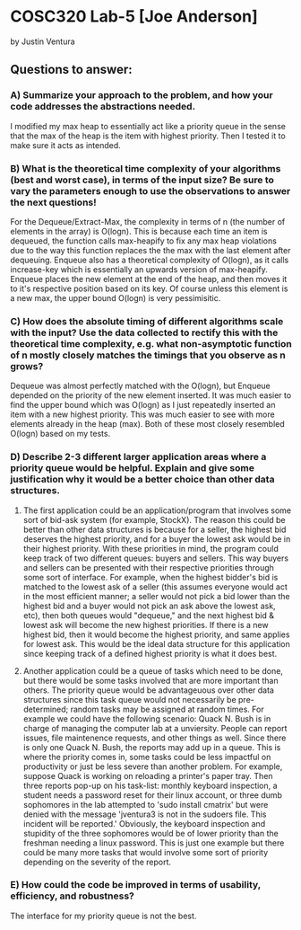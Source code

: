 # COSC320 Lab-5 [Joe Anderson]

by Justin Ventura

## Questions to answer:

### A) Summarize your approach to the problem, and how your code addresses the abstractions needed.

I modified my max heap to essentially act like a priority queue in the sense that the max of the heap is the item with highest priority.  Then I tested it to make sure it acts as intended.

### B) What is the theoretical time complexity of your algorithms (best and worst case), in terms of the input size? Be sure to vary the parameters enough to use the observations to answer the next questions!

For the Dequeue/Extract-Max, the complexity in terms of n (the number of elements in the array) is O(logn).  This is because each time an item is dequeued, the function calls max-heapify to fix any max heap violations due to the way this function replaces the the max with the last element after dequeuing.  Enqueue also has a theoretical complexity of O(logn), as it calls increase-key which is essentially an upwards version of max-heapify.  Enqueue places the new element at the end of the heap, and then moves it to it's respective position based on its key.  Of course unless this element is a new max, the upper bound O(logn) is very pessimisitic.

### C) How does the absolute timing of different algorithms scale with the input? Use the data collected to rectify this with the theoretical time complexity, e.g. what non-asymptotic function of n mostly closely matches the timings that you observe as n grows?

Dequeue was almost perfectly matched with the O(logn), but Enqueue depended on the priority of the new element inserted.  It was much easier to find the upper bound which was O(logn) as I just repeatedly inserted an item with a new highest priority.  This was much easier to see with more elements already in the heap (max).  Both of these most closely resembled O(logn) based on my tests.

### D) Describe 2-3 different larger application areas where a priority queue would be helpful. Explain and give some justification why it would be a better choice than other data structures.

1) The first application could be an application/program that involves some sort of bid-ask system (for example, StockX).  The reason this could be better than other data structures is because for a seller, the highest bid deserves the highest priority, and for a buyer the lowest ask would be in their highest priority.  With these priorities in mind, the program could keep track of two different queues: buyers and sellers.  This way buyers and sellers can be presented with their respective priorities through some sort of interface.  For example, when the highest bidder's bid is matched to the lowest ask of a seller (this assumes everyone would act in the most efficient manner; a seller would not pick a bid lower than the highest bid and a buyer would not pick an ask above the lowest ask, etc), then both queues would "dequeue," and the next highest bid & lowest ask will become the new highest priorities.  If there is a new highest bid, then it would become the highest priority, and same applies for lowest ask. This would be the ideal data structure for this application since keeping track of a defined highest priority is what it does best.


2) Another application could be a queue of tasks which need to be done, but there would be some tasks involved that are more important than others.  The priority queue would be advantageuous over other data structures since this task queue would not necessarily be pre-determined; random tasks may be assigned at random times.  For example we could have the following scenario:  Quack N. Bush is in charge of managing the computer lab at a unviersity.  People can report issues, file maintenence requests, and other things as well.  Since there is only one Quack N. Bush, the reports may add up in a queue.  This is where the priority comes in, some tasks could be less impactful on productivity or just be less severe than another problem.  For example, suppose Quack is working on reloading a printer's paper tray.  Then three reports pop-up on his task-list: monthly keyboard inspection, a student needs a password reset for their linux account, or three dumb sophomores in the lab attempted to 'sudo install cmatrix' but were denied with the message 'jventura3 is not in the sudoers file.  This incident will be reported.'  Obviously, the keyboard inspection and stupidity of the three sophomores would be of lower priority than the freshman needing a linux password.  This is just one example but there could be many more tasks that would involve some sort of priority depending on the severity of the report.

### E) How could the code be improved in terms of usability, efficiency, and robustness?

The interface for my priority queue is not the best.
